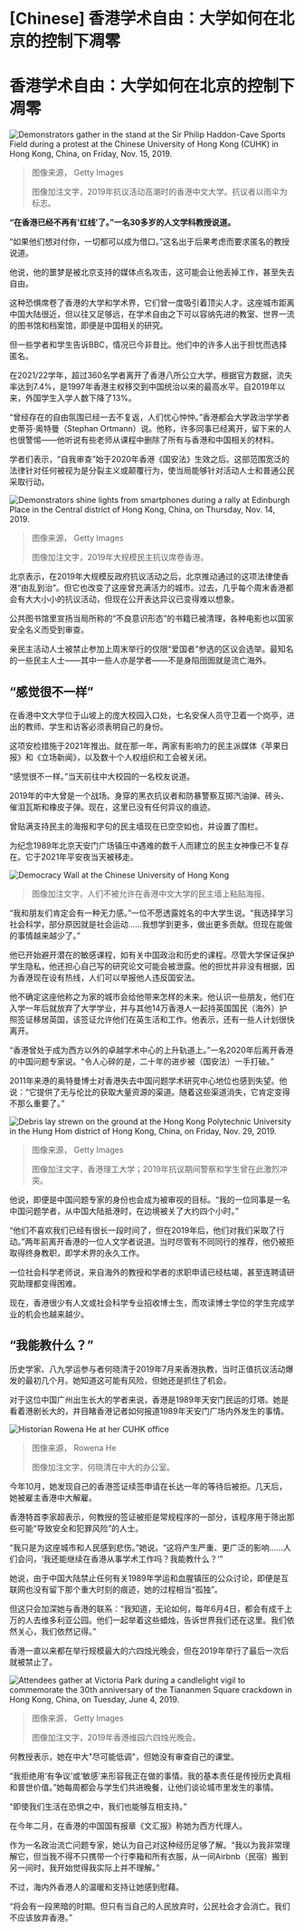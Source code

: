 # [Chinese] 香港学术自由：大学如何在北京的控制下凋零

#  香港学术自由：大学如何在北京的控制下凋零


![Demonstrators gather in the stand at the Sir Philip Haddon-Cave Sports Field during a protest at the Chinese University of Hong Kong \(CUHK\) in Hong Kong, China, on Friday, Nov. 15, 2019.](_132038268_gettyimages-1182471640.jpg)

> 图像来源，  Getty Images
>
> 图像加注文字，2019年抗议活动高潮时的香港中文大学。抗议者以雨伞为标志。

**“在香港已经不再有‘红线’了。”一名30多岁的人文学科教授说道。**

“如果他们想对付你，一切都可以成为借口。”这名出于后果考虑而要求匿名的教授说道。

他说，他的噩梦是被北京支持的媒体点名攻击，这可能会让他丢掉工作，甚至失去自由。

这种恐惧席卷了香港的大学和学术界，它们曾一度吸引着顶尖人才。这座城市距离中国大陆很近，但以往又足够远，在学术自由之下可以容纳先进的教室、世界一流的图书馆和档案馆，即便是中国相关的研究。

但一些学者和学生告诉BBC，情况已今非昔比。他们中的许多人出于担忧而选择匿名。

在2021/22学年，超过360名学者离开了香港八所公立大学。根据官方数据，流失率达到7.4%，是1997年香港主权移交到中国统治以来的最高水平。自2019年以来，外国学生入学人数下降了13%。

“曾经存在的自由氛围已经一去不复返，人们忧心忡忡。”香港都会大学政治学学者史蒂芬·奥特曼（Stephan Ortmann）说。他称，许多同事已经离开，留下来的人也很警惕——他听说有些老师从课程中删除了所有与香港和中国相关的材料。

学者们表示，“自我审查”始于2020年香港《国安法》生效之后。这部范围宽泛的法律针对任何被视为是分裂主义或颠覆行为，使当局能够针对活动人士和普通公民采取行动。

![Demonstrators shine lights from smartphones during a rally at Edinburgh Place in the Central district of Hong Kong, China, on Thursday, Nov. 14, 2019.](_132038262_gettyimages-1182281180-1.jpg)

> 图像来源，  Getty Images
>
> 图像加注文字，2019年大规模民主抗议席卷香港。

北京表示，在2019年大规模反政府抗议活动之后，北京推动通过的这项法律使香港“由乱到治”。但它也改变了这座曾充满活力的城市。过去，几乎每个周末香港都会有大大小小的抗议活动，但现在公开表达异议已变得难以想象。

公共图书馆里宣扬当局所称的“不良意识形态”的书籍已被清理，各种电影也以国家安全名义而受到审查。

亲民主活动人士被禁止参加上周末举行的仅限“爱国者”参选的区议会选举。最知名的一些民主人士——其中一些人亦是学者——不是身陷囹圄就是流亡海外。

##  “感觉很不一样”

在香港中文大学位于山坡上的庞大校园入口处，七名安保人员守卫着一个岗亭，进出的教师、学生和访客必须表明自己的身份。

这项安检措施于2021年推出。就在那一年，两家有影响力的民主派媒体《苹果日报》和《立场新闻》，以及数十个人权组织和工会被关闭。

“感觉很不一样。”当天前往中大校园的一名校友说道。

2019年的中大曾是一个战场。身穿的黑衣抗议者和防暴警察互掷汽油弹、砖头、催泪瓦斯和橡皮子弹。现在，这里已没有任何异议的痕迹。


曾贴满支持民主的海报和字句的民主墙现在已空空如也，并设置了围栏。

为纪念1989年北京天安门广场镇压中遇难的数千人而建立的民主女神像已不复存在。它于2021年平安夜当天被移走。

![Democracy Wall at the Chinese University of Hong Kong](_131984195_democracaywall.jpg)

> 图像加注文字，人们不被允许在香港中文大学的民主墙上粘贴海报。

“我和朋友们肯定会有一种无力感。”一位不愿透露姓名的中大学生说。“我选择学习社会科学，部分原因就是社会运动……我想学到更多，做出更多贡献。但现在能做的事情越来越少了。”

他已开始避开潜在的敏感课程，如有关中国政治和历史的课程。尽管大学保证保护学生隐私，他还担心自己写的研究论文可能会被泄露。他的担忧并非没有根据，因为香港现在设有热线，人们可以举报他人违反国安法。

他不确定这座他称之为家的城市会给他带来怎样的未来。他认识一些朋友，他们在入学一年后就放弃了大学学业，并与其他14万香港人一起持英国国民（海外）护照签证移居英国，该签证允许他们在英生活和工作。他表示，还有一些人计划很快离开。

“香港曾处于成为西方以外的卓越学术中心的上升轨道上。”一名2020年后离开香港的中国问题专家说。“令人心碎的是，二十年的进步被（国安法）一手打破。”

2011年来港的奥特曼博士对香港失去中国问题学术研究中心地位也感到失望。他说：“它提供了无与伦比的获取大量资源的渠道。随着这些渠道消失，它肯定变得不那么重要了。”

![Debris lay strewn on the ground at the Hong Kong Polytechnic University in the Hung Hom district of Hong Kong, China, on Friday, Nov. 29, 2019.](_132040931_gettyimages-1185529978.jpg)

> 图像来源，  Getty Images
>
> 图像加注文字，香港理工大学；2019年抗议期间警察和学生曾在此激烈冲突。

他说，即便是中国问题专家的身份也会成为被审视的目标。“我的一位同事是一名中国问题学者，从中国大陆抵港时，在边境被关了大约四个小时。”

“他们不喜欢我们已经有很长一段时间了，但在2019年后，他们对我们采取了行动。”两年前离开香港的一位人文学者说道。当时尽管有不同同行的推荐，他仍被拒取得终身教职，即学术界的永久工作。

一位社会科学老师说，来自海外的教授和学者的求职申请已经枯竭，甚至连聘请研究助理都变得困难。

现在，香港很少有人文或社会科学专业招收博士生，而攻读博士学位的学生完成学业的机会也越来越少。

##  “我能教什么？”

历史学家、八九学运参与者何晓清于2019年7月来香港执教，当时正值抗议活动爆发的最初几个月。她知道这可能有风险，但她还是抓住了机会。

对于这位中国广州出生长大的学者来说，香港是1989年天安门民运的灯塔。她是看着港剧长大的，并目睹香港记者如何报道1989年天安门广场内外发生的事情。

![Historian Rowena He at her CUHK office](_131984217_rowena.jpg)

> 图像来源，  Rowena He
>
> 图像加注文字，何晓清在中大的办公室。

今年10月，她发现自己的香港签证续签申请在长达一年的等待后被拒。几天后，她被雇主香港中大解雇。

香港特首李家超表示，何教授的签证被拒是常规程序的一部分，该程序用于筛出那些可能“导致安全和犯罪风险”的人士。

“我只是为这座城市和人民感到悲伤。”她说。“这将产生严重、更广泛的影响……人们会问，‘我还能继续在香港从事学术工作吗？我能教什么？’”

她说，由于中国大陆禁止任何有关1989年学运和血腥镇压的公众讨论，即便是互联网也没有留下那个重大时刻的痕迹，她的过程相当“孤独”。


但这只会加深她与香港的联系：“我知道，无论如何，每年6月4日，都会有成千上万的人去维多利亚公园。他们一起举着这些蜡烛，告诉世界我们还在这里。我们依然关心，我们依然记得。”

香港一直以来都在举行规模最大的六四烛光晚会，但在2019年举行了最后一次后就被禁止了。

![Attendees gather at Victoria Park during a candlelight vigil to commemorate the 30th anniversary of the Tiananmen Square crackdown in Hong Kong, China, on Tuesday, June 4, 2019.](_132040936_gettyimages-1148281723-2.jpg)

> 图像来源，  Getty Images
>
> 图像加注文字，2019年香港维园六四烛光晚会。

何教授表示，她在中大"尽可能低调"，但她没有审查自己的课堂。

“我拒绝用‘有争议’或‘敏感’来形容我正在做的事情。我的基本责任是传授历史真相和普世价值。”她每周都会与学生们共进晚餐，让他们谈论城市里发生的事情。

“即使我们生活在恐惧之中，我们也能够互相支持。”

在今年二月，在香港的中国国有报章《文汇报》称她为西方代理人。

作为一名政治流亡问题专家，她认为自己对这种经历足够了解。“我以为我非常理解它，但当我不得不只携带一个行李箱和所有衣服，从一间Airbnb（民宿）搬到另一间时，我开始觉得我实际上并不理解。”

不过，海内外香港人的温暖和支持让她感到慰藉。

“将会有一段黑暗的时期。但只有当自己的人民放弃时，公民社会才会消亡。我们不应该放弃香港。”


